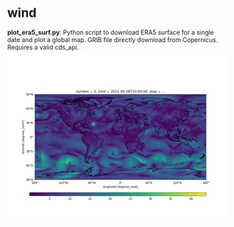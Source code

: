 # wind

**plot_era5_surf.py**: Python script to download ERA5 surface for a single date and plot a global map. GRIB file directly download from Copernicus. Requires a valid cds_api.
<img src=2021090810.png style="float: left; margin-right: 10px;" />


